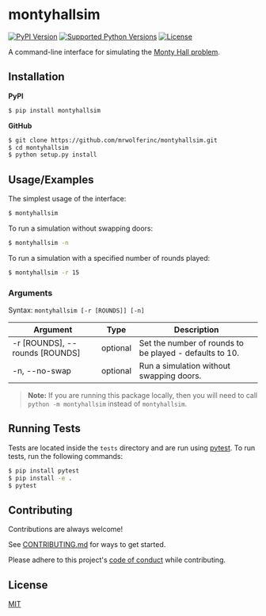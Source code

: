 # montyhallsim

[![PyPI Version](https://img.shields.io/pypi/v/montyhallsim.svg?style=flat)](https://pypi.org/project/montyhallsim/) [![Supported Python Versions](https://img.shields.io/pypi/pyversions/montyhallsim.svg?style=flat)](https://pypi.org/project/montyhallsim/) [![License](https://img.shields.io/pypi/l/montyhallsim.svg?style=flat)](LICENSE)

A command-line interface for simulating the [Monty Hall problem](https://en.wikipedia.org/wiki/Monty_Hall_problem).

## Installation

**PyPI**

```bash
$ pip install montyhallsim
```

**GitHub**

```bash
$ git clone https://github.com/mrwolferinc/montyhallsim.git
$ cd montyhallsim
$ python setup.py install
```

## Usage/Examples

The simplest usage of the interface:

```bash
$ montyhallsim
```

To run a simulation without swapping doors:

```bash
$ montyhallsim -n
```

To run a simulation with a specified number of rounds played:

```bash
$ montyhallsim -r 15
```

### Arguments

Syntax: `montyhallsim [-r [ROUNDS]] [-n]`

| Argument                       | Type     | Description                                             |
| ------------------------------ | -------- | ------------------------------------------------------- |
| -r [ROUNDS], --rounds [ROUNDS] | optional | Set the number of rounds to be played - defaults to 10. |
| -n, --no-swap                  | optional | Run a simulation without swapping doors.                |

> **Note:** If you are running this package locally, then you will need to call `python -m montyhallsim` instead of `montyhallsim`.

## Running Tests

Tests are located inside the `tests` directory and are run using [pytest](https://github.com/pytest-dev/pytest). To run tests, run the following commands:

```bash
$ pip install pytest
$ pip install -e .
$ pytest
```

## Contributing

Contributions are always welcome!

See [CONTRIBUTING.md](.github/CONTRIBUTING.md) for ways to get started.

Please adhere to this project's [code of conduct](.github/CODE_OF_CONDUCT.md) while contributing.

## License

[MIT](https://opensource.org/licenses/MIT)
